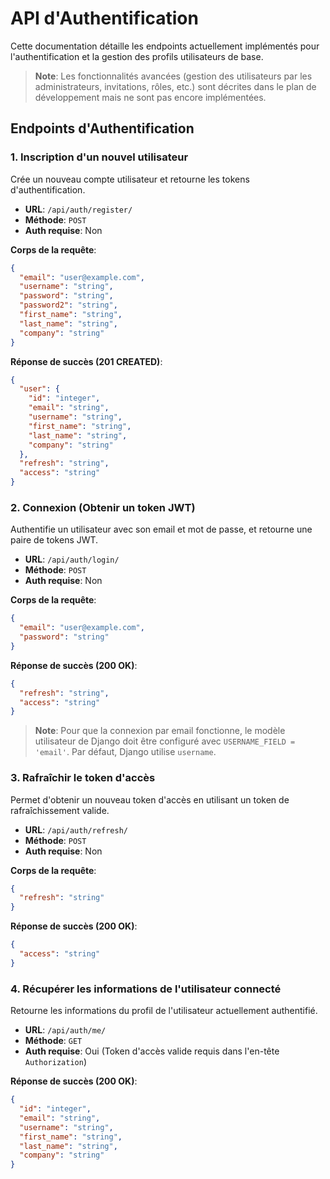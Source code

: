 # API d'Authentification

Cette documentation détaille les endpoints actuellement implémentés pour l'authentification et la gestion des profils utilisateurs de base.

> **Note**: Les fonctionnalités avancées (gestion des utilisateurs par les administrateurs, invitations, rôles, etc.) sont décrites dans le plan de développement mais ne sont pas encore implémentées.

## Endpoints d'Authentification

### 1. Inscription d'un nouvel utilisateur

Crée un nouveau compte utilisateur et retourne les tokens d'authentification.

- **URL**: `/api/auth/register/`
- **Méthode**: `POST`
- **Auth requise**: Non

**Corps de la requête**:
```json
{
  "email": "user@example.com",
  "username": "string",
  "password": "string",
  "password2": "string",
  "first_name": "string",
  "last_name": "string",
  "company": "string"
}
```

**Réponse de succès (201 CREATED)**:
```json
{
  "user": {
    "id": "integer",
    "email": "string",
    "username": "string",
    "first_name": "string",
    "last_name": "string",
    "company": "string"
  },
  "refresh": "string",
  "access": "string"
}
```

### 2. Connexion (Obtenir un token JWT)

Authentifie un utilisateur avec son email et mot de passe, et retourne une paire de tokens JWT.

- **URL**: `/api/auth/login/`
- **Méthode**: `POST`
- **Auth requise**: Non

**Corps de la requête**:
```json
{
  "email": "user@example.com",
  "password": "string"
}
```

**Réponse de succès (200 OK)**:
```json
{
  "refresh": "string",
  "access": "string"
}
```
> **Note**: Pour que la connexion par email fonctionne, le modèle utilisateur de Django doit être configuré avec `USERNAME_FIELD = 'email'`. Par défaut, Django utilise `username`.

### 3. Rafraîchir le token d'accès

Permet d'obtenir un nouveau token d'accès en utilisant un token de rafraîchissement valide.

- **URL**: `/api/auth/refresh/`
- **Méthode**: `POST`
- **Auth requise**: Non

**Corps de la requête**:
```json
{
  "refresh": "string"
}
```

**Réponse de succès (200 OK)**:
```json
{
  "access": "string"
}
```

### 4. Récupérer les informations de l'utilisateur connecté

Retourne les informations du profil de l'utilisateur actuellement authentifié.

- **URL**: `/api/auth/me/`
- **Méthode**: `GET`
- **Auth requise**: Oui (Token d'accès valide requis dans l'en-tête `Authorization`)

**Réponse de succès (200 OK)**:
```json
{
  "id": "integer",
  "email": "string",
  "username": "string",
  "first_name": "string",
  "last_name": "string",
  "company": "string"
}
```
